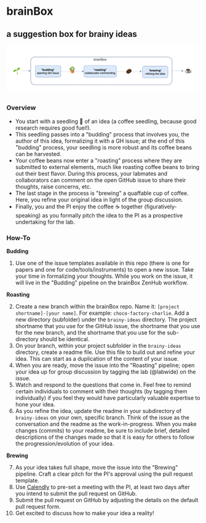 # brainBox
## a suggestion box for brainy ideas

![brainBox-diagram](https://github.com/NDCLab/brainBox/blob/main/brainBox-diagram.png)

### Overview

* You start with a seedling :seedling: of an idea (a coffee seedling, because good research requires good fuel!).
* This seedling passes into a "budding" process that involves you, the author of this idea, formalizing it with a GH issue; at the end of this "budding" process, your seedling is more robust and its coffee beans can be harvested.
* Your coffee beans now enter a "roasting" process where they are submitted to external elements, much like roasting coffee beans to bring out their best flavor. During this process, your labmates and collaborators can comment on the open GitHub issue to share their thoughts, raise concerns, etc.
* The last stage in the process is "brewing" a quaffable cup of coffee. Here, you refine your original idea in light of the group discussion.
* Finally, you and the PI enjoy the coffee :coffee: together (figuratively-speaking) as you formally pitch the idea to the PI as a prospective undertaking for the lab.

### How-To

**Budding**

1. Use one of the issue templates available in this repo (there is one for papers and one for code/tools/instruments) to open a new issue. Take your time in formalizing your thoughts. While you work on the issue, it will live in the "Budding" pipeline on the brainBox ZenHub workflow.

**Roasting**

2. Create a new branch within the brainBox repo. Name it: `[project shortname]-[your name]`. For example: `choco-factory-charlie`. Add a new directory (subfolder) under the `brainy-ideas` directory. The project shortname that you use for the GitHub issue, the shortname that you use for the new branch, and the shortname that you use for the sub-directory should be identical.
3. On your branch, within your project subfolder in the `brainy-ideas` directory, create a readme file. Use this file to build out and refine your idea.  This can start as a duplication of the content of your issue. 
4. When you are ready, move the issue into the "Roasting" pipeline; open your idea up for group discussion by tagging the lab (@labwide) on the issue.
5. Watch and respond to the questions that come in. Feel free to remind certain individuals to comment with their thoughts (by tagging them individually) if you feel they would have particularly valuable expertise to hone your idea.
6. As you refine the idea, update the readme in your subdirectory of `brainy-ideas` on your own, specific branch. Think of the issue as the conversation and the readme as the work-in-progress. When you make changes (commits) to your readme, be sure to include brief, detailed descriptions of the changes made so that it is easy for others to follow the progression/evolution of your idea.

**Brewing**

7. As your idea takes full shape, move the issue into the "Brewing" pipeline. Craft a clear pitch for the PI's approval using the pull request template.
8. Use [Calendly](https://calendly.com/gbuzzell/30-minute-meeting) to pre-set a meeting with the PI, at least two days after you intend to submit the pull request on GitHub.
9. Submit the pull request on GitHub by adjusting the details on the default pull request form.
10. Get excited to discuss how to make your idea a reality!
